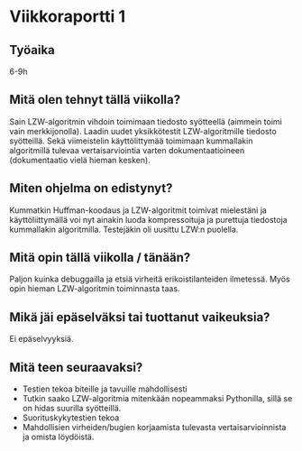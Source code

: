 # Viikkoraportti 1

## Työaika

6-9h

## Mitä olen tehnyt tällä viikolla?

Sain LZW-algoritmin vihdoin toimimaan tiedosto syötteellä (aimmein toimi vain merkkijonolla). Laadin uudet yksikkötestit LZW-algoritmille tiedosto syötteillä. Sekä viimeistelin käyttölittymää toimimaan kummallakin algoritmillä tulevaa vertaisarviointia varten dokumentaatioineen (dokumentaatio vielä hieman kesken).

## Miten ohjelma on edistynyt?

Kummatkin Huffman-koodaus ja LZW-algoritmit toimivat mielestäni ja käyttöliittymällä voi nyt ainakin luoda kompressoituja ja purettuja tiedostoja kummallakin algoritmilla. Testejäkin oli uusittu LZW:n puolella.

## Mitä opin tällä viikolla / tänään?

Paljon kuinka debuggailla ja etsiä virheitä erikoistilanteiden ilmetessä. Myös opin hieman LZW-algoritmin toiminnasta taas.

## Mikä jäi epäselväksi tai tuottanut vaikeuksia?

Ei epäselvyyksiä.

## Mitä teen seuraavaksi?

- Testien tekoa biteille ja tavuille mahdollisesti
- Tutkin saako LZW-algoritmia mitenkään nopeammaksi Pythonilla, sillä se on hidas suurilla syötteillä.
- Suorituskykytestien tekoa
- Mahdollisien virheiden/bugien korjaamista tulevasta vertaisarvioinnista ja omista löydöistä.